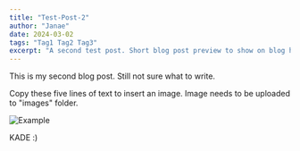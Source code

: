 ```yaml
---
title: "Test-Post-2"
author: "Janae"
date: 2024-03-02
tags: "Tag1 Tag2 Tag3"
excerpt: "A second test post. Short blog post preview to show on blog homepage goes here."
---
```


This is my second blog post. Still not sure what to write.

Copy these five lines of text to insert an image. Image needs to be uploaded to "images" folder.

<div class="wrapper">
    <div class="box box1">
      <img src="https://kadetat.github.io/Laton-Company/images/bball.PNG" alt="Example">
    </div>
  </div>

KADE :)
